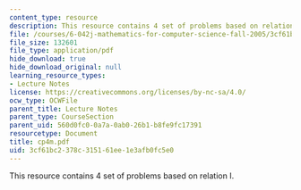 ```yaml
---
content_type: resource
description: This resource contains 4 set of problems based on relation I.
file: /courses/6-042j-mathematics-for-computer-science-fall-2005/3cf61bc2378c315161ee1e3afb0fc5e0_cp4m.pdf
file_size: 132601
file_type: application/pdf
hide_download: true
hide_download_original: null
learning_resource_types:
- Lecture Notes
license: https://creativecommons.org/licenses/by-nc-sa/4.0/
ocw_type: OCWFile
parent_title: Lecture Notes
parent_type: CourseSection
parent_uid: 560d0fc0-0a7a-0ab0-26b1-b8fe9fc17391
resourcetype: Document
title: cp4m.pdf
uid: 3cf61bc2-378c-3151-61ee-1e3afb0fc5e0
---
```

This resource contains 4 set of problems based on relation I.